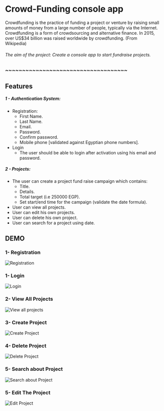 # Crowd-Funding console app

Crowdfunding is the practice of funding a project or venture by raising small
amounts of money from a large number of people, typically via the Internet.
Crowdfunding is a form of crowdsourcing and alternative finance. In 2015,
over US$34 billion was raised worldwide by crowdfunding. (From Wikipedia)

###### The aim of the project: Create a console app to start fundraise projects.
###  ~~~~~~~~~~~~~~~~~~~~~~~~~~~~~~~~~~~~
## Features

##### 1 - Authentication System:
- Registration:
    - First Name.
    - Last Name.
    - Email.
    - Password.
    - Confirm password.
    - Mobile phone [validated against Egyptian phone numbers].
- Login
    - The user should be able to login after activation using his email and password.
##### 2 - Projects:
- The user can create a project fund raise campaign which contains:
    - Title.
    - Details.
    - Total target (i.e 250000 EGP).
    - Set start/end time for the campaign (validate the date formula).
- User can view all projects.
- User can edit his own projects.
- User can delete his own project.
- User can search for a project using date.
  
<h2> DEMO </h2>
<h3>1- Registration </h3>

![Registration](https://github.com/AsmaaElhadad10/Crowd-Funding-console-app-master/assets/151434961/af4f99de-e773-4158-a92e-49baee447dac)

<h3>1- Login </h3>

![Login](https://github.com/AsmaaElhadad10/Crowd-Funding-console-app-master/assets/151434961/ca545aa0-e361-4e14-9b08-63fc245dadb0)

<h3>2- View All Projects </h3>

![View all projects](https://github.com/AsmaaElhadad10/Crowd-Funding-console-app-master/assets/151434961/84f0f407-a2eb-461a-a8d0-4b26014e0022)

<h3>3- Create Project </h3>

![Create Project](https://github.com/AsmaaElhadad10/Crowd-Funding-console-app-master/assets/151434961/4b2738a9-3ede-426f-885f-d75b217e865a)

<h3>4- Delete Project </h3>

![Delete Project](https://github.com/AsmaaElhadad10/AsmaaElhadad10-Crowd-Funding-console-app-master/assets/151434961/e834541a-da72-4d18-96f6-4805831beef3)

<h3>5- Search about Project </h3>

![Search about Project](https://github.com/AsmaaElhadad10/Crowd-Funding-console-app-master/assets/151434961/1ac174b6-c5ef-4bc5-97bf-8e5bc3ebcf3d)


<h3>5- Edit The Project </h3>


![Edit Project](https://github.com/AsmaaElhadad10/Crowd-Funding-console-app-master/assets/151434961/13a5b253-525d-495f-969b-f08815932de4)
